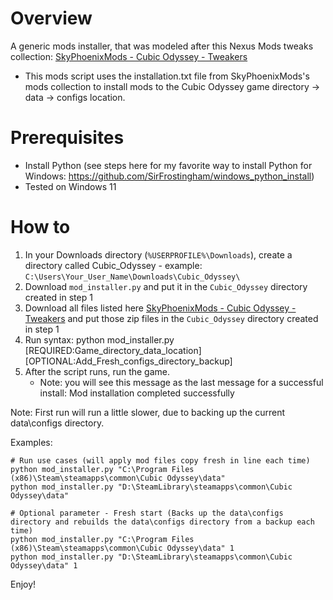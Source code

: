 # Overview
A generic mods installer, that was modeled after this Nexus Mods tweaks collection: [SkyPhoenixMods - Cubic Odyssey - Tweakers](https://www.nexusmods.com/cubicodyssey/mods/5?tab=description)
- This mods script uses the installation.txt file from SkyPhoenixMods's mods collection to install mods to the Cubic Odyssey game directory -> data -> configs location.

# Prerequisites
- Install Python (see steps here for my favorite way to install Python for Windows: https://github.com/SirFrostingham/windows_python_install)
- Tested on Windows 11

# How to
1. In your Downloads directory (`%USERPROFILE%\Downloads`), create a directory called Cubic_Odyssey - example: `C:\Users\Your_User_Name\Downloads\Cubic_Odyssey\`
2. Download `mod_installer.py` and put it in the `Cubic_Odyssey` directory created in step 1
3. Download all files listed here [SkyPhoenixMods - Cubic Odyssey - Tweakers](https://www.nexusmods.com/cubicodyssey/mods/5?tab=files) and put those zip files in the `Cubic_Odyssey` directory created in step 1
4. Run syntax: python mod_installer.py [REQUIRED:Game_directory_data_location] [OPTIONAL:Add_Fresh_configs_directory_backup]
5. After the script runs, run the game.
   - Note: you will see this message as the last message for a successful install: Mod installation completed successfully

Note: First run will run a little slower, due to backing up the current data\configs directory.

Examples:
```
# Run use cases (will apply mod files copy fresh in line each time)
python mod_installer.py "C:\Program Files (x86)\Steam\steamapps\common\Cubic Odyssey\data"
python mod_installer.py "D:\SteamLibrary\steamapps\common\Cubic Odyssey\data"

# Optional parameter - Fresh start (Backs up the data\configs directory and rebuilds the data\configs directory from a backup each time)
python mod_installer.py "C:\Program Files (x86)\Steam\steamapps\common\Cubic Odyssey\data" 1
python mod_installer.py "D:\SteamLibrary\steamapps\common\Cubic Odyssey\data" 1
```

Enjoy!
